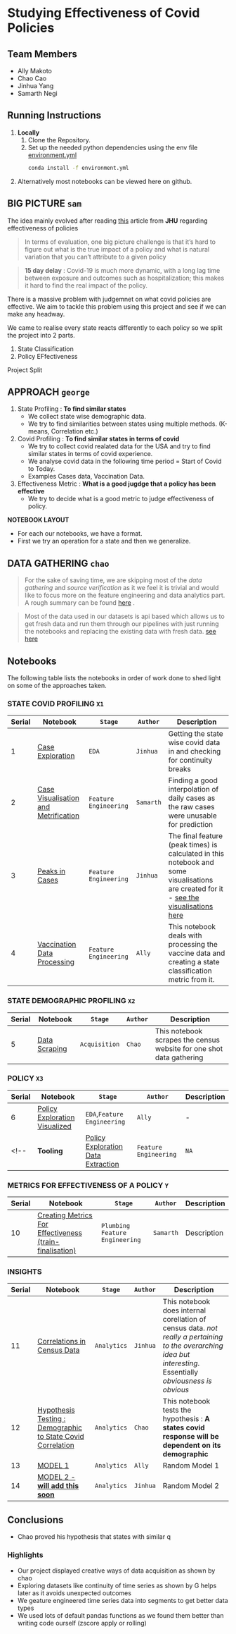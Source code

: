# Studying Effectiveness of Covid Policies 

## Team Members 
- Ally Makoto
- Chao Cao
- Jinhua Yang
- Samarth Negi

## Running Instructions 
1. __Locally__
    1. Clone the Repository.
    2. Set up the needed python dependencies using the env file [environment.yml](./extras/environment.yml)
        ```bash
        conda install -f environment.yml
        ```
2. Alternatively most notebooks can be viewed here on github. 



## BIG PICTURE `sam`
The idea mainly evolved after reading [this](https://coronavirus.jhu.edu/from-our-experts/evaluating-the-effectiveness-of-covid-19-policies-a-q-and-a-with-dr-elizabeth-stuart) article from __JHU__ regarding effectiveness of policies 
> In terms of evaluation, one big picture challenge is that it’s hard to figure out what is the true impact of a policy and what is natural variation that you can’t attribute to a given policy

> __15 day delay__ : Covid-19 is much more dynamic, with a long lag time between exposure and outcomes such as hospitalization; this makes it hard to find the real impact of the policy.

There is a massive problem with judgemnet on what covid policies are effective. 
We aim to tackle this problem using this project and see if we can make any headway. 

We came to realise every state reacts differently to each policy so we split the project into 2 parts. 
1. State Classification 
2. Policy EFfectiveness 

Project Split 

## APPROACH `george`
1. State Profiling : __To find similar states__
    - We collect state wise demographic data.
    - We try to find similarities between states using multiple methods. (K-means, Correlation etc.) 
2. Covid Profiling : __To find similar states in terms of covid__
    - We try to collect covid realated data for the USA and try to find similar states in terms of covid experience. 
    - We analyse covid data in the following time period = Start of Covid to Today.
    - Examples Cases data, Vaccination Data. 
2. Effectiveness Metric : __What is a good jugdge that a policy has been effective__
    - We try to decide what is a good metric to judge effectiveness of policy. 

__NOTEBOOK LAYOUT__
- For each our notebooks, we have a format. 
- First we try an operation for a state and then we generalize. 


## DATA GATHERING `chao`
>  For the sake of saving time, we are skipping most of the _data gathering_ and _source verification_ as it we feel it is trivial and would like to focus more on the feature engineering and data analytics part. A rough summary can be found [here](./extras/dataacq.md) . 

> Most of the data used in our datasets is api based which allows us to get fresh data and run them through our pipelines with just running the notebooks and replacing the existing data with fresh data. [see here](./extras/example_data_api.png)

## Notebooks
The following table lists the notebooks in order of work done to shed light on some of the approaches taken. 




### STATE COVID PROFILING `X1`
|Serial|Notebook | `Stage` | `Author` | Description | 
|- |- |- |- |- |
|1|[Case Exploration](./notebooks/case-exploration.ipynb) |`EDA` |`Jinhua` |Getting the state wise covid data in and checking for continuity breaks  |
|2|[Case Visualisation and Metrification](./notebooks/case-visualisation-metrification.ipynb)|`Feature Engineering`|`Samarth` |Finding a good interpolation of daily cases as the raw cases were unusable for prediction |
|3|[Peaks in Cases](./notebooks/case-peaks-in-cases.ipynb) |`Feature Engineering` |`Jinhua` |The final feature (peak times) is calculated in this notebook and some visualisations are created for it -  [see the visualisations here](./outputs/peak_visualisations)|
|4|[Vaccination Data Processing](./notebooks/vaccine-data-process.ipynb) |`Feature Engineering` |`Ally`|This notebook deals with processing the vaccine data and creating a state classification metric from it. |


### STATE DEMOGRAPHIC PROFILING `X2`
|Serial|Notebook | `Stage` | `Author` | Description | 
|- |- |- |- |- |
|5|[Data Scraping](./notebooks/census_scraping.ipynb) | `Acquisition` | `Chao` | This notebook scrapes the census website for one shot data gathering | 



### POLICY `X3`
|Serial|Notebook | `Stage` | `Author` | Description | 
|- |- |- |- |- |
|6|[Policy Exploration Visualized](./notebooks/policy-exploration-visual.ipynb)|`EDA`,`Feature Engineering` |`Ally` |-|
<!-- |__Tooling__|[Policy Exploration Data Extraction](./notebooks/policy-exploration-visual.ipynb) |`Feature Engineering` |`NA` |This notebook creates the final outputs for the State Policy Data| -->

### METRICS FOR EFFECTIVENESS OF A POLICY `Y`
|Serial|Notebook | `Stage` | `Author` | Description | 
|-|- |- |- |- |
|10|[Creating Metrics For Effectiveness (train-finalisation)](./notebooks/train-finalisation.ipynb) | `Plumbing` `Feature Engineering`| `Samarth` | Description | 


### INSIGHTS 

|Serial|Notebook | `Stage` | `Author` | Description | 
|- |- |- |- |- |
|11|[Correlations in Census Data](./notebooks/census-correlations.ipynb) |`Analytics` |`Jinhua`|This notebook does internal corellation of census data. _not really a pertaining to the overarching idea but interesting_. Essentially  _obviousness is obvious_ |
|12|[Hypothesis Testing : Demographic to State Covid Correlation](./notebooks/h1-kmeans.ipynb) | `Analytics` | `Chao` | This notebook tests the hypothesis : __A states covid response will be dependent on its demographic__ | 
|13 |[MODEL 1](./notebooks/model1.ipynb)|`Analytics` |`Ally` |Random Model 1 |
|14 |[MODEL 2 - __will add this soon__]()|`Analytics` |`Jinhua` |Random Model 2|

<!-- ### EXTRA - TOOLING 
|Serial|Notebook | `Stage` | `Author` | Description | 
|- |- |- |- |- |
|-1|[State Code - Name Merging]() | `Plumbing` | `Ally` | Description | 
|8|[merger1](./notebooks/merger.ipynb) | `Plumbing` | `Samarth` | Description | 
|9|[merger2](./notebooks/merger-two.ipynb) | `Plumbing` | `Samarth` | Description | 

 -->



## Conclusions 

- Chao proved his hypothesis that states with similar q
### Highlights
- Our project displayed creative ways of data acquisition as shown by chao 
- Exploring datasets like continuity of time series as shown by G helps later as it avoids unexpected outcomes 
- We geature engineered time series data into segments to get better data types 
- We used lots of default pandas functions as we found them better than writing code ourself (zscore apply or rolling)